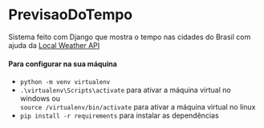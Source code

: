 ﻿<h1>PrevisaoDoTempo</h1>

<p>Sistema feito com Django que mostra o tempo nas cidades do Brasil com ajuda da <a href="https://www.worldweatheronline.com/developer/api/" target="_blank">Local Weather API</a></p>

<h4>Para configurar na sua máquina</h4>

<ul>
  <li><code>python -m venv virtualenv</code></li>
  <li><code>.\virtualenv\Scripts\activate</code> para ativar a máquina virtual no windows ou <br /><code>source /virtualenv/bin/activate</code> para ativar a máquina virtual no linux <br /></li>
  <li><code>pip install -r requirements</code> para instalar as dependências</li>
</ul>
